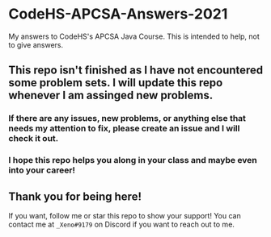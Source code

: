 # CodeHS-APCSA-Answers-2021
My answers to CodeHS's APCSA Java Course. This is intended to help, not to give answers.

## This repo isn't finished as I have not encountered some problem sets. I will update this repo whenever I am assinged new problems.

### If there are any issues, new problems, or anything else that needs my attention to fix, please create an issue and I will check it out.


### I hope this repo helps you along in your class and maybe even into your career!

## Thank you for being here!
If you want, follow me or star this repo to show your support! You can contact me at `_Xeno#9179` on Discord if you want to reach out to me.
